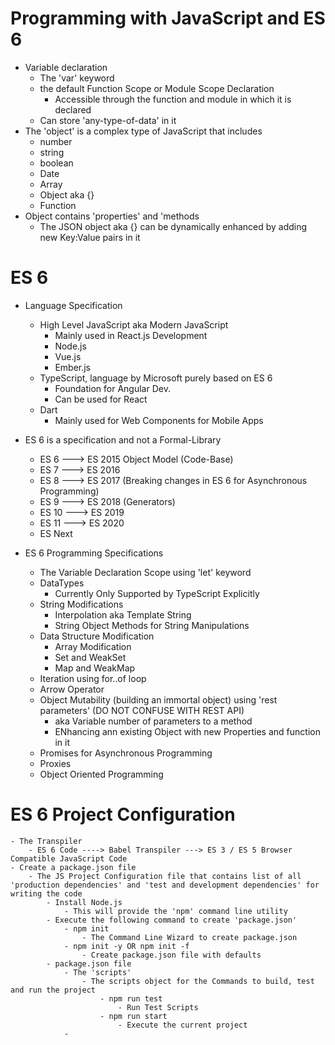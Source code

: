 # Programming with JavaScript and ES 6

- Variable declaration
    - The 'var' keyword
    - the default Function Scope or Module Scope Declaration
        - Accessible through the function and module in which it is declared
    - Can store 'any-type-of-data' in it
- The 'object' is a complex type of JavaScript that includes
    - number
    - string
    - boolean
    - Date
    - Array
    - Object aka {}
    - Function        
- Object contains 'properties' and 'methods 
    - The JSON object aka {} can be dynamically enhanced by adding new Key:Value pairs in it
# ES 6
- Language Specification    
    - High Level JavaScript aka Modern JavaScript
        - Mainly used in React.js Development
        - Node.js
        - Vue.js
        - Ember.js      
    - TypeScript, language by Microsoft purely based on ES 6
        - Foundation for Angular Dev.
        - Can be used for React
    - Dart
        - Mainly used for Web Components for Mobile Apps    
- ES 6 is a specification and not a Formal-Library
    - ES 6 ---> ES 2015 Object Model (Code-Base)
    - ES 7 ---> ES 2016
    - ES 8 ---> ES 2017 (Breaking changes in ES 6 for Asynchronous Programming)         
    - ES 9 ---> ES 2018 (Generators)
    - ES 10 ---> ES 2019
    - ES 11 ---> ES 2020
    - ES Next
    
- ES 6 Programming Specifications
    - The Variable Declaration Scope using 'let' keyword
    - DataTypes
        - Currently Only Supported by TypeScript Explicitly
    - String Modifications
        - Interpolation aka Template String
        - String Object Methods for String Manipulations
    - Data Structure Modification
        - Array Modification
        - Set and WeakSet
        - Map and WeakMap 
    - Iteration using for..of loop
    - Arrow Operator
    - Object Mutability (building an immortal object) using 'rest parameters' (DO NOT CONFUSE WITH REST API)  
        - aka Variable number of parameters to a method
        - ENhancing ann existing Object with new Properties and function in it
    - Promises for Asynchronous Programming
    - Proxies
    - Object Oriented Programming          
# ES 6 Project Configuration
    - The Transpiler
        - ES 6 Code ----> Babel Transpiler ---> ES 3 / ES 5 Browser Compatible JavaScript Code
    - Create a package.json file
        - The JS Project Configuration file that contains list of all 'production dependencies' and 'test and development dependencies' for writing the code
            - Install Node.js
                - This will provide the 'npm' command line utility     
            - Execute the following command to create 'package.json'
                - npm init
                    - The Command Line Wizard to create package.json
                - npm init -y OR npm init -f
                    - Create package.json file with defaults
            - package.json file
                - The 'scripts'
                    - The scripts object for the Commands to build, test and run the project
                        - npm run test
                            - Run Test Scripts
                        - npm run start
                            - Execute the current project
                -                                